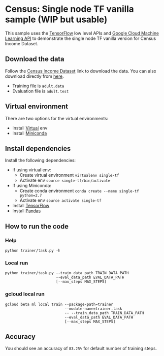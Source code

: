 # Census: Single node TF vanilla sample (WIP but usable)

This sample uses the [TensorFlow](https://tensorflow.org) low level APIs and
[Google Cloud Machine Learning API](https://cloud.google.com/ml) to demonstrate
the single node TF vanilla version for Census Income Dataset.

## Download the data
Follow the [Census Income
Dataset](https://www.tensorflow.org/tutorials/wide/#reading_the_census_data) link to download the data. You can also download directly from [here](https://archive.ics.uci.edu/ml/datasets/Census+Income).

 * Training file is `adult.data`
 * Evaluation file is `adult.test` 


## Virtual environment
There are two options for the virtual environments:
 * Install [Virtual](https://virtualenv.pypa.io/en/stable/) env
 * Install [Miniconda](https://conda.io/miniconda.html)


## Install dependencies
Install the following dependencies:

 * If using virtual env:
   * Create virtual environment `virtualenv single-tf`
   * Activate env `source single-tf/bin/activate`
 * If using Miniconda:
   * Create conda environment `conda create --name single-tf python=2.7`
   * Activate env `source activate single-tf`
 * Install [TensorFlow](https://www.tensorflow.org/install/)
 * Install [Pandas](http://pandas.pydata.org/pandas-docs/stable/install.html#installing-from-pypi)
  

## How to run the code
### Help
```
python trainer/task.py -h
```

### Local run
```
python trainer/task.py --train_data_path TRAIN_DATA_PATH
                       --eval_data_path EVAL_DATA_PATH
                       [--max_steps MAX_STEPS]
```

### gcloud local run
```
gcloud beta ml local train --package-path=trainer
                           --module-name=trainer.task
                           -- --train_data_path TRAIN_DATA_PATH
                           --eval_data_path EVAL_DATA_PATH
                           [--max_steps MAX_STEPS]
```

## Accuracy
You should see an accuracy of `83.25%` for default number of training steps.
